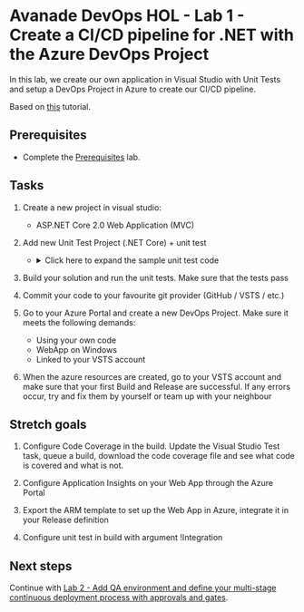 # Avanade DevOps HOL - Lab 1 - Create a CI/CD pipeline for .NET with the Azure DevOps Project

In this lab, we create our own application in Visual Studio with Unit Tests and setup a DevOps Project in Azure to create our CI/CD pipeline.

Based on [this](https://docs.microsoft.com/en-us/vsts/build-release/apps/cd/azure/azure-devops-project-aspnetcore) tutorial.

## Prerequisites

- Complete the [Prerequisites](prerequisites.md) lab.

## Tasks

1. Create a new project in visual studio:
   - ASP.NET Core 2.0 Web Application (MVC)

1. Add new Unit Test Project (.NET Core) + unit test
   - <details><summary>Click here to expand the sample unit test code</summary>

     ```csharp
      [TestClass]
      public class HomeControllerTest
      {
          [TestMethod]
          public void Index()
          {
              // Arrange
              HomeController controller = new HomeController();

              // Act
              ViewResult result = controller.Index() as ViewResult;

              // Assert
              Assert.IsNotNull(result);
          }

          [TestMethod]
          public void About()
          {
              // Arrange
              HomeController controller = new HomeController();

              // Act
              ViewResult result = controller.About() as ViewResult;

              // Assert
              Assert.IsNotNull(result);
              Assert.AreEqual("Your application description page.", result.ViewData["Message"]);
          }

          [TestMethod]
          public void Contact()
          {
              // Arrange
              HomeController controller = new HomeController();

              // Act
              ViewResult result = controller.Contact() as ViewResult;

              // Assert
              Assert.IsNotNull(result);
          }
      }
     ```
     </details>

1. Build your solution and run the unit tests. Make sure that the tests pass

1. Commit your code to your favourite git provider (GitHub / VSTS / etc.)

1. Go to your Azure Portal and create a new DevOps Project. Make sure it meets the following demands:
    - Using your own code
    - WebApp on Windows
    - Linked to your VSTS account

1. When the azure resources are created, go to your VSTS account and make sure that your first Build and Release are successful. If any errors occur, try and fix them by yourself or team up with your neighbour

## Stretch goals

1. Configure Code Coverage in the build. Update the Visual Studio Test task, queue a build, download the code coverage file and see what code is covered and what is not.

1. Configure Application Insights on your Web App through the Azure Portal

1. Export the ARM template to set up the Web App in Azure, integrate it in your Release definition

1. Configure unit test in build with argument !Integration

## Next steps

Continue with [Lab 2 - Add QA environment and define your multi-stage continuous deployment process with approvals and gates](lab-2-multi-stage-deployments.md).